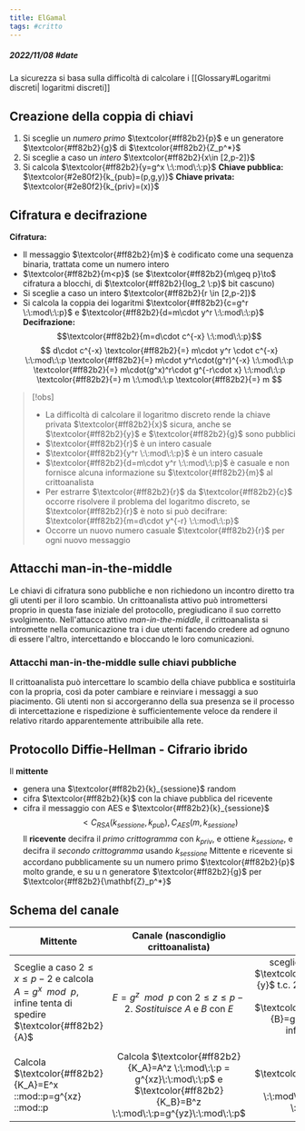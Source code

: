 ```yaml
---
title: ElGamal
tags: #critto
---
```

##### 2022/11/08 #date 
La sicurezza si basa sulla difficoltà di calcolare i [[Glossary#Logaritmi discreti| logaritmi discreti]]
## Creazione della coppia di chiavi
1. Si sceglie un *numero primo* $\textcolor{#ff82b2}{p}$ e un generatore $\textcolor{#ff82b2}{g}$ di $\textcolor{#ff82b2}{Z_p^*}$
2. Si sceglie a caso un *intero* $\textcolor{#ff82b2}{x\in [2,p-2]}$
3. Si calcola $\textcolor{#ff82b2}{y=g^x \:\:mod\:\:p}$
**Chiave pubblica:** $\textcolor{#2e80f2}{k_{pub}=(p,g,y)}$
**Chiave privata:** $\textcolor{#2e80f2}{k_{priv}=(x)}$
## Cifratura e decifrazione
**Cifratura:**
- Il messaggio $\textcolor{#ff82b2}{m}$ è codificato come una sequenza binaria, trattata come un numero intero
- $\textcolor{#ff82b2}{m<p}$ (se $\textcolor{#ff82b2}{m\geq p}\to$ cifratura a blocchi, di $\textcolor{#ff82b2}{log_2 \:p}$ bit cascuno)
- Si sceglie a caso un intero $\textcolor{#ff82b2}{r \in [2,p-2]}$
- Si calcola la coppia dei logaritmi $\textcolor{#ff82b2}{c=g^r \:\:mod\:\:p}$ e $\textcolor{#ff82b2}{d=m\cdot y^r \:\:mod\:\:p}$
**Decifrazione:**
$$\textcolor{#ff82b2}{m=d\cdot c^{-x} \:\:mod\:\:p}$$
$$
d\cdot c^{-x} \textcolor{#ff82b2}{=}
m\cdot y^r \cdot c^{-x} \:\:mod\:\:p \textcolor{#ff82b2}{=}
m\cdot y^r\cdot(g^r)^{-x} \:\:mod\:\:p \textcolor{#ff82b2}{=}
m\cdot(g^x)^r\cdot g^{-r\cdot x} \:\:mod\:\:p \textcolor{#ff82b2}{=}
m \:\:mod\:\:p \textcolor{#ff82b2}{=} m
$$
> [!obs]
> - La difficoltà di calcolare il logaritmo discreto rende la chiave privata $\textcolor{#ff82b2}{x}$ sicura, anche se $\textcolor{#ff82b2}{y}$ e $\textcolor{#ff82b2}{g}$ sono pubblici
> - $\textcolor{#ff82b2}{r}$ è un intero casuale
> - $\textcolor{#ff82b2}{y^r \:\:mod\:\:p}$ è un intero casuale
> - $\textcolor{#ff82b2}{d=m\cdot y^r \:\:mod\:\:p}$ è casuale e non fornisce alcuna informazione su $\textcolor{#ff82b2}{m}$ al crittoanalista
> - Per estrarre $\textcolor{#ff82b2}{r}$ da $\textcolor{#ff82b2}{c}$ occorre risolvere il problema del logaritmo discreto, se $\textcolor{#ff82b2}{r}$ è noto si può decifrare: $\textcolor{#ff82b2}{m=d\cdot y^{-r} \:\:mod\:\:p}$
> - Occorre un nuovo numero casuale $\textcolor{#ff82b2}{r}$ per ogni nuovo messaggio

## Attacchi man-in-the-middle
Le chiavi di cifratura sono pubbliche e non richiedono un incontro diretto tra gli utenti per il loro scambio. Un crittoanalista attivo può intromettersi proprio in questa fase iniziale del protocollo, pregiudicano il suo corretto svolgimento. Nell'attacco attivo *man-in-the-middle*, il crittoanalista si intromette nella comunicazione tra i due utenti facendo credere ad ognuno di essere l'altro, intercettando e bloccando le loro comunicazioni.
### Attacchi man-in-the-middle sulle chiavi pubbliche
Il crittoanalista può intercettare lo scambio della chiave pubblica e sostituirla con la propria, così da poter cambiare e reinviare i messaggi a suo piacimento. Gli utenti non si accorgeranno della sua presenza se il processo di intercettazione e rispedizione è sufficientemente veloce da rendere il relativo ritardo apparentemente attribuibile alla rete.
## Protocollo Diffie-Hellman - Cifrario ibrido
Il **mittente**
- genera una $\textcolor{#ff82b2}{k}_{sessione}$ random
- cifra $\textcolor{#ff82b2}{k}$ con la chiave pubblica del ricevente
- cifra il messaggio con AES e $\textcolor{#ff82b2}{k}_{sessione}$
$$
<C_{RSA}(k_{sessione}, k_{pub}), C_{AES}(m, k_{sessione})
$$
Il **ricevente** decifra il *primo crittogramma* con $k_{priv}$, e ottiene $k_{sessione}$, e decifra il *secondo crittogramma* usando $k_{sessione}$
Mittente e ricevente si accordano pubblicamente su un numero primo $\textcolor{#ff82b2}{p}$ molto grande, e su u n generatore $\textcolor{#ff82b2}{g}$ per $\textcolor{#ff82b2}{\mathbf{Z}_p^*}$
## Schema del canale
| Mittente                                                                                                           |                                                   Canale (nascondiglio crittoanalista)                                                    |                                                                                                                                         Ricevente |
| ------------------------------------------------------------------------------------------------------------------ |:-----------------------------------------------------------------------------------------------------------------------------------------:| -------------------------------------------------------------------------------------------------------------------------------------------------:|
| Sceglie a caso $2\leq x \leq p-2$ e calcola $A=g^x \:\:mod\:\:p$, infine tenta di spedire $\textcolor{#ff82b2}{A}$ |                               $E=g^z \:\:mod\:\:p$ con $2\leq z \leq p-2$. *Sostituisce* $A$ e $B$ con $E$                                | sceglie a caso un $\textcolor{#ff82b2}{y}$ t.c. $2\leq y\leq p-2$ e calcola $\textcolor{#ff82b2}{B}=g^y \:\:mod\:\:p, infine tenta di spedire $B$ |
| Calcola $\textcolor{#ff82b2}{K_A}=E^x \:\:mod\:\:p=g^{xz} \:\:mod\:\:p                                             | Calcola $\textcolor{#ff82b2}{K_A}=A^z \:\:mod\:\:p = g^{xz}\:\:mod\:\:p$ e $\textcolor{#ff82b2}{K_B}=B^z \:\:mod\:\:p=g^{yz}\:\:mod\:\:p$ | Calcola $\textcolor{#ff82b2}{K_B}=E^y \:\:mod\:\:p=g^{yz} \:\:mod\:\:p$                                                                                                                                                  |
 
